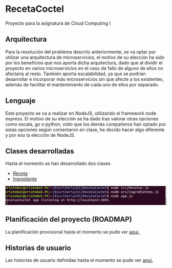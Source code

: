 # RecetaCoctel

Proyecto para la asignatura de Cloud Computing I 

## Arquitectura

Para la resolución del problema descrito anteriormente, se va optar por utilizar una arquitectura de microservicios, el motivo de su elección ha sido por los beneficios que nos aporta dicha arquitectura, dado que al dividir el proyecto en varios microservicios en el caso de fallo de alguno de ellos no afectaría al resto. También aporta escalabilidad, ya que se podrían desarrollar e incorporar más microservicios sin que afecte a los existentes, además de facilitar el mantenimiento de cada uno de ellos por separado. 

## Lenguaje

Este proyecto se va a realizar en NodeJS, utilizando el framework node express. El motivo de su elección se ha dado tras valorar otras opciones como escala, go o python, visto que los demás compañeros han optado por estas opciones según comentaron en clase, he decido hacer algo diferente y por eso la elección de NodeJS.

## Clases desarrolladas

Hasta el momento se han desarrollado dos clases 

- [Receta](https://github.com/cr13/RecetaCoctel/blob/main/src/Recetas.js)
- [Ingrediente](https://github.com/cr13/RecetaCoctel/blob/main/src/Ingredientes.js)

![Verificación de las clases](https://github.com/cr13/RecetaCoctel/blob/main/doc/img/h1/verificacionclases.png)

## Planificación del proyecto (ROADMAP)

La planificación provisional hasta el momento se pude ver [aquí.](https://cr13.github.io/RecetaCoctel/Roadmap.html)

## Historias de usuario

Las historias de usuario definidas hasta el momento se pude ver [aquí.](https://cr13.github.io/RecetaCoctel/hu.html)

